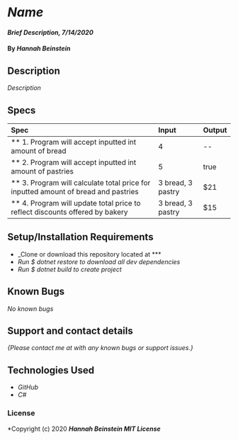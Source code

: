 # _Name_

#### _Brief Description, 7/14/2020_

#### By _**Hannah Beinstein**_

## Description

_Description_

## Specs

| Spec | Input | Output |
| :-------------      | :------------- | :------------- |
| ** 1. Program will accept inputted int amount of bread | 4 | -- |
| ** 2. Program will accept inputted int amount of pastries | 5 | true |
| ** 3. Program will calculate total price for inputted amount of bread and pastries | 3 bread, 3 pastry | $21 |
| ** 4. Program will update total price to reflect discounts offered by bakery | 3 bread, 3 pastry | $15 |

## Setup/Installation Requirements

* _Clone or download this repository located at ***
* _Run $ dotnet restore to download all dev dependencies_
* _Run $ dotnet build to create project_

## Known Bugs

_No known bugs_

## Support and contact details

_{Please contact me at with any known bugs or support issues.}_

## Technologies Used

* _GitHub_
* _C#_

### License

*Copyright (c) 2020 **_Hannah Beinstein MIT License_**